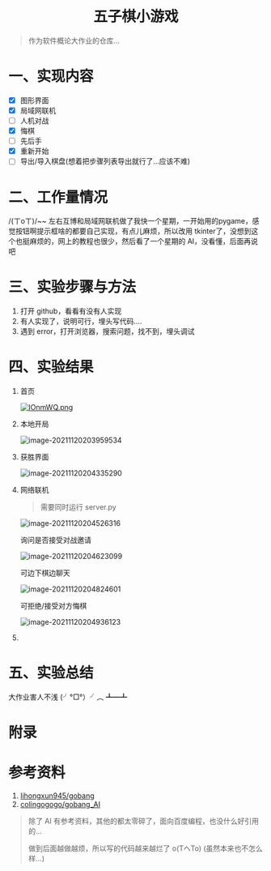 <div align="center"><h1>五子棋小游戏</h1></div>

> 作为软件概论大作业的仓库...

# 一、实现内容

- [x] 图形界面
- [x] 局域网联机
- [ ] 人机对战
- [x] 悔棋
- [ ] 先后手
- [x] 重新开始
- [ ] 导出/导入棋盘(想着把步骤列表导出就行了...应该不难)

# 二、工作量情况

/(ㄒoㄒ)/~~ 左右互博和局域网联机做了我快一个星期，一开始用的pygame，感觉按钮啊提示框啥的都要自己实现，有点儿麻烦，所以改用 tkinter了，没想到这个也挺麻烦的，网上的教程也很少，然后看了一个星期的 AI，没看懂，后面再说吧

# 三、实验步骤与方法

1. 打开 github，看看有没有人实现
2. 有人实现了，说明可行，埋头写代码....
3. 遇到 error，打开浏览器，搜索问题，找不到，埋头调试

# 四、实验结果

1. 首页

   [![IOnmWQ.png](https://ice-berg.coding.net/p/Other/d/imgur/git/raw/master/2021/11/20/202111202038958.png)](https://imgtu.com/i/IOnmWQ)

2. 本地开局

   ![image-20211120203959534](https://ice-berg.coding.net/p/Other/d/imgur/git/raw/master/2021/11/20/202111202039662.png)

3. 获胜界面

   ![image-20211120204335290](https://ice-berg.coding.net/p/Other/d/imgur/git/raw/master/2021/11/20/202111202043419.png)

4. 网络联机

   > 需要同时运行 server.py

   ![image-20211120204526316](https://ice-berg.coding.net/p/Other/d/imgur/git/raw/master/2021/11/20/202111202045433.png)

   询问是否接受对战邀请

   ![image-20211120204623099](https://ice-berg.coding.net/p/Other/d/imgur/git/raw/master/2021/11/20/202111202046217.png)

   可边下棋边聊天

   ![image-20211120204824601](https://ice-berg.coding.net/p/Other/d/imgur/git/raw/master/2021/11/20/202111202048721.png)

   可拒绝/接受对方悔棋

   ![image-20211120204936123](https://ice-berg.coding.net/p/Other/d/imgur/git/raw/master/2021/11/20/202111202049247.png)

5. 

# 五、实验总结

大作业害人不浅 (╯°□°）╯︵ ┻━┻

# 附录

# 参考资料

1. [lihongxun945/gobang](https://github.com/lihongxun945/gobang.git)
2. [colingogogo/gobang_AI](https://github.com/colingogogo/gobang_AI.git)

> 除了 AI 有参考资料，其他的都太零碎了，面向百度编程，也没什么好引用的...
>
> 做到后面越做越烦，所以写的代码越来越烂了 o(TヘTo) (虽然本来也不怎么样...)



